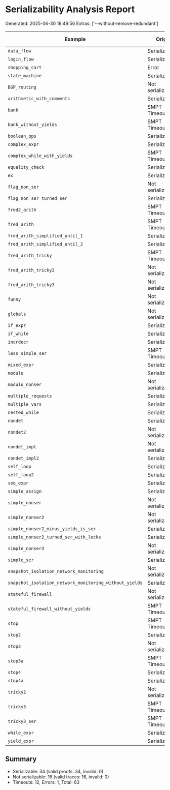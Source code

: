 # Serializability Analysis Report
Generated: 2025-06-30 18:49:56
Extras: ['--without-remove-redundant']

|Example|Orig|Proof|CPU(s)|Trace|Proof Cert|
|--|--|--|--|--|--|
| `data_flow` |Serializable|Serializable|2.67|N/A|✅|
| `login_flow` |Serializable|Serializable|22.13|N/A|✅|
| `shopping_cart` |Error|Error|0.09|N/A|N/A|
| `state_machine` |Serializable|Serializable|22.87|N/A|✅|
| `BGP_routing` |Not serializable|Not serializable|4.32|✅|N/A|
| `arithmetic_with_comments` |Serializable|Serializable|0.09|N/A|✅|
| `bank` |SMPT Timeout|SMPT Timeout|0.00|N/A|N/A|
| `bank_without_yields` |SMPT Timeout|SMPT Timeout|6.16|N/A|N/A|
| `boolean_ops` |Serializable|Serializable|0.10|N/A|✅|
| `complex_expr` |Serializable|Serializable|0.10|N/A|✅|
| `complex_while_with_yields` |SMPT Timeout|SMPT Timeout|0.56|N/A|N/A|
| `equality_check` |Serializable|Serializable|0.10|N/A|✅|
| `ex` |Serializable|Serializable|0.79|N/A|✅|
| `flag_non_ser` |Not serializable|Not serializable|0.98|✅|N/A|
| `flag_non_ser_turned_ser` |Serializable|Serializable|0.13|N/A|✅|
| `fred2_arith` |SMPT Timeout|SMPT Timeout|0.59|N/A|N/A|
| `fred_arith` |SMPT Timeout|SMPT Timeout|0.00|N/A|N/A|
| `fred_arith_simplified_until_1` |Serializable|Serializable|9.57|N/A|✅|
| `fred_arith_simplified_until_2` |Serializable|Serializable|75.65|N/A|✅|
| `fred_arith_tricky` |SMPT Timeout|SMPT Timeout|0.40|N/A|N/A|
| `fred_arith_tricky2` |Not serializable|Not serializable|0.57|✅|N/A|
| `fred_arith_tricky3` |Not serializable|Not serializable|0.69|✅|N/A|
| `funny` |Not serializable|Not serializable|0.53|✅|N/A|
| `globals` |Not serializable|Not serializable|0.51|✅|N/A|
| `if_expr` |Serializable|Serializable|0.11|N/A|✅|
| `if_while` |Serializable|Serializable|0.11|N/A|✅|
| `incrdecr` |Serializable|Serializable|105.42|N/A|✅|
| `less_simple_ser` |SMPT Timeout|SMPT Timeout|0.00|N/A|N/A|
| `mixed_expr` |Serializable|Serializable|0.10|N/A|✅|
| `modulo` |Serializable|Serializable|46.05|N/A|✅|
| `modulo_nonser` |Not serializable|Not serializable|0.97|✅|N/A|
| `multiple_requests` |Serializable|Serializable|4.37|N/A|✅|
| `multiple_vars` |Serializable|Serializable|0.11|N/A|✅|
| `nested_while` |Serializable|Serializable|0.12|N/A|✅|
| `nondet` |Serializable|Serializable|0.65|N/A|✅|
| `nondet2` |Not serializable|Not serializable|0.66|✅|N/A|
| `nondet_impl` |Not serializable|Not serializable|0.60|✅|N/A|
| `nondet_impl2` |Serializable|Serializable|30.45|N/A|✅|
| `self_loop` |Serializable|Serializable|0.10|N/A|✅|
| `self_loop2` |Serializable|Serializable|0.17|N/A|✅|
| `seq_expr` |Serializable|Serializable|0.09|N/A|✅|
| `simple_assign` |Serializable|Serializable|0.10|N/A|✅|
| `simple_nonser` |Not serializable|Not serializable|1.01|✅|N/A|
| `simple_nonser2` |Not serializable|Not serializable|0.59|✅|N/A|
| `simple_nonser2_minus_yields_is_ser` |Serializable|Serializable|0.11|N/A|✅|
| `simple_nonser2_turned_ser_with_locks` |Serializable|Serializable|0.85|N/A|✅|
| `simple_nonser3` |Not serializable|Not serializable|0.54|✅|N/A|
| `simple_ser` |Serializable|Serializable|0.10|N/A|✅|
| `snapshot_isolation_network_monitoring` |Not serializable|Not serializable|8.23|✅|N/A|
| `snapshot_isolation_network_monitoring_without_yields` |Serializable|Serializable|131.54|N/A|✅|
| `stateful_firewall` |Not serializable|Not serializable|11.62|✅|N/A|
| `stateful_firewall_without_yields` |SMPT Timeout|SMPT Timeout|0.00|N/A|N/A|
| `stop` |SMPT Timeout|SMPT Timeout|0.63|N/A|N/A|
| `stop2` |Serializable|Serializable|25.42|N/A|✅|
| `stop3` |Not serializable|Not serializable|0.67|✅|N/A|
| `stop3a` |SMPT Timeout|SMPT Timeout|0.62|N/A|N/A|
| `stop4` |Serializable|Serializable|55.83|N/A|✅|
| `stop4a` |Serializable|Serializable|158.25|N/A|✅|
| `tricky2` |Not serializable|Not serializable|2.56|✅|N/A|
| `tricky3` |SMPT Timeout|SMPT Timeout|1.92|N/A|N/A|
| `tricky3_ser` |SMPT Timeout|SMPT Timeout|4.75|N/A|N/A|
| `while_expr` |Serializable|Serializable|0.12|N/A|✅|
| `yield_expr` |Serializable|Serializable|0.11|N/A|✅|

## Summary
- Serializable: 34 (valid proofs: 34, invalid: 0)
- Not serializable: 16 (valid traces: 16, invalid: 0)
- Timeouts: 12, Errors: 1, Total: 63
